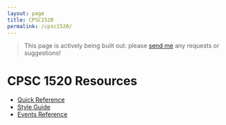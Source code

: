 ```yaml
---
layout: page
title: CPSC1520
permalink: /cpsc1520/
---
```


> This page is actively being built out: please [send me](mailto:dmarsh@nait.ca) any requests or suggestions!

# CPSC 1520 Resources
- [Quick Reference](./QuickReference)
- [Style Guide](./styleguide)
- [Events Reference](./events)